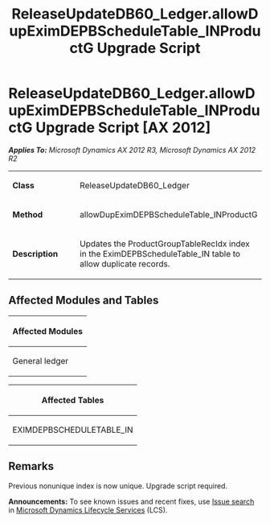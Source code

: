 ﻿---
title: ReleaseUpdateDB60_Ledger.allowDupEximDEPBScheduleTable_INProductG Upgrade Script
TOCTitle: ReleaseUpdateDB60_Ledger.allowDupEximDEPBScheduleTable_INProductG Upgrade Script
ms:assetid: 0a522b6c-2981-0261-dee7-d50a63920219
ms:mtpsurl: https://msdn.microsoft.com/en-us/library/JJ735614(v=AX.60)
ms:contentKeyID: 49706525
ms.date: 05/18/2015
mtps_version: v=AX.60
---

# ReleaseUpdateDB60\_Ledger.allowDupEximDEPBScheduleTable\_INProductG Upgrade Script [AX 2012]


_**Applies To:** Microsoft Dynamics AX 2012 R3, Microsoft Dynamics AX 2012 R2_

<table>
<colgroup>
<col style="width: 50%" />
<col style="width: 50%" />
</colgroup>
<tbody>
<tr class="odd">
<td><p><strong>Class</strong></p></td>
<td><p>ReleaseUpdateDB60_Ledger</p></td>
</tr>
<tr class="even">
<td><p><strong>Method</strong></p></td>
<td><p>allowDupEximDEPBScheduleTable_INProductG</p></td>
</tr>
<tr class="odd">
<td><p><strong>Description</strong></p></td>
<td><p>Updates the ProductGroupTableRecIdx index in the EximDEPBScheduleTable_IN table to allow duplicate records.</p></td>
</tr>
</tbody>
</table>


## Affected Modules and Tables

<table>
<colgroup>
<col style="width: 100%" />
</colgroup>
<thead>
<tr class="header">
<th><p>Affected Modules</p></th>
</tr>
</thead>
<tbody>
<tr class="odd">
<td><p>General ledger</p></td>
</tr>
</tbody>
</table>


<table>
<colgroup>
<col style="width: 100%" />
</colgroup>
<thead>
<tr class="header">
<th><p>Affected Tables</p></th>
</tr>
</thead>
<tbody>
<tr class="odd">
<td><p>EXIMDEPBSCHEDULETABLE_IN</p></td>
</tr>
</tbody>
</table>


## Remarks

Previous nonunique index is now unique. Upgrade script required.

  
**Announcements:** To see known issues and recent fixes, use [Issue search](http://go.microsoft.com/fwlink/?linkid=389258) in [Microsoft Dynamics Lifecycle Services](http://go.microsoft.com/fwlink/?linkid=306505) (LCS).

